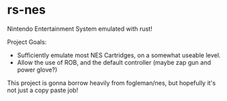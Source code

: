 # rs-nes
Nintendo Entertainment System emulated with rust!

Project Goals:
  - Sufficiently emulate most NES Cartridges, on a somewhat useable level.
  - Allow the use of ROB, and the default controller (maybe zap gun and power glove?)


This project is gonna borrow heavily from fogleman/nes, but hopefully it's not just a copy paste job!
